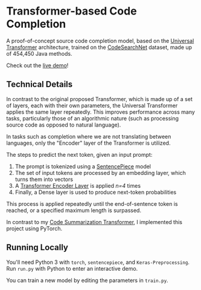 # Transformer-based Code Completion

A proof-of-concept source code completion model,
based on the [Universal Transformer](https://arxiv.org/abs/1807.03819) 
architecture, trained on the [CodeSearchNet](https://github.com/github/CodeSearchNet)
dataset, made up of 454,450 Java methods.

Check out the [live demo](https://nathanielwarner.us/projects/code-completion-demo)!

## Technical Details

In contrast to the original proposed Transformer, which is made up of a set of
layers, each with their own parameters, the Universal Transformer applies the same
layer repeatedly. This improves performance across many tasks, particularly
those of an algorithmic nature (such as processing source code as opposed to 
natural language).

In tasks such as completion where we are not translating between languages,
only the "Encoder" layer of the Transformer is utilized.

The steps to predict the next token, given an input prompt:
1. The prompt is tokenized using a [SentencePiece](https://github.com/google/sentencepiece) model
2. The set of input tokens are processed by an embedding layer, which turns
them into vectors
3. A [Transformer Encoder Layer](https://pytorch.org/docs/master/generated/torch.nn.TransformerEncoderLayer.html) 
is applied *n=4* times
4. Finally, a Dense layer is used to produce next-token probabilities

This process is applied repeatedly until the end-of-sentence token is reached,
or a specified maximum length is surpassed.

In contrast to my [Code Summarization Transformer](https://github.com/nathanielwarner/code_summarization_transformer),
I implemented this project using PyTorch.

## Running Locally
You'll need Python 3 with `torch`, `sentencepiece`, and `Keras-Preprocessing`.
Run ``run.py`` with Python to enter an interactive demo.

You can train a new model by editing the parameters in ``train.py``.
